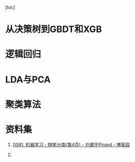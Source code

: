[toc]



# 从决策树到GBDT和XGB



# 逻辑回归



# LDA与PCA



# 聚类算法





# 资料集

1. [0081. 机器学习 - 随笔分类(第4页) - 刘建平Pinard - 博客园](https://www.cnblogs.com/pinard/category/894692.html?page=4)

2. 
